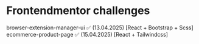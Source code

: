 # Frontendmentor challenges

browser-extension-manager-ui ✅ (13.04.2025) [React + Bootstrap + Scss]
ecommerce-product-page ✅ (15.04.2025) [React + Tailwindcss]
